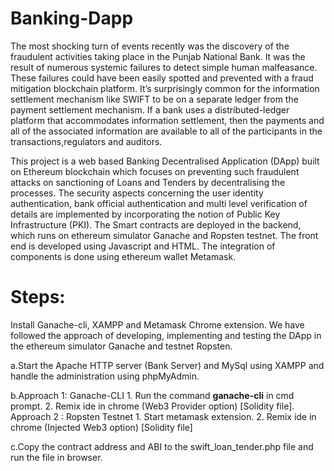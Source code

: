 # Banking-Dapp
The most shocking turn of events recently was the discovery of the fraudulent activities taking place in the Punjab National Bank. It was the result of numerous systemic failures to detect simple human malfeasance. These failures could have been easily spotted and prevented with a fraud mitigation blockchain platform. It’s surprisingly common for the information settlement mechanism like SWIFT to be on a separate ledger from the payment settlement mechanism. If a bank uses a distributed-ledger platform that accommodates information settlement, then the payments and all of the associated information are available to all of the participants in the transactions,regulators and auditors.

This project is a web based Banking Decentralised Application (DApp) built on Ethereum blockchain which focuses on preventing such fraudulent attacks on sanctioning of Loans and Tenders by decentralising the processes. The security aspects concerning the user identity authentication, bank official authentication and multi level verification of details are implemented by incorporating the notion of Public Key Infrastructure (PKI). The Smart contracts are deployed in the backend, which runs on ethereum simulator Ganache and Ropsten testnet. The front end is developed using Javascript and HTML. The integration of components is done using ethereum wallet Metamask.

# Steps:
Install Ganache-cli, XAMPP and Metamask Chrome extension. We have followed the approach of developing, implementing and testing the DApp
in the ethereum simulator Ganache and testnet Ropsten.

a.Start the Apache HTTP server (Bank Server) and MySql using XAMPP and handle the administration using phpMyAdmin.

b.Approach 1: Ganache-CLI
    1. Run the command <b>ganache-cli</b> in cmd prompt.
    2. Remix ide in chrome (Web3 Provider option) [Solidity file].
  Approach 2 : Ropsten Testnet
    1. Start metamask extension.
    2. Remix ide in chrome (Injected Web3 option) [Solidity file]

c.Copy the contract address and ABI to the swift_loan_tender.php file and run the file in browser.
